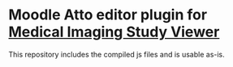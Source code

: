 # Moodle Atto editor plugin for [Medical Imaging Study Viewer](https://github.com/sam-19/medical-imaging-viewer)

This repository includes the compiled js files and is usable as-is.

